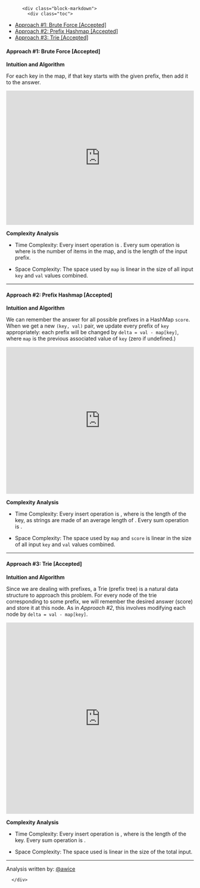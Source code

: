 <div class="article-body">
        
          <div class="block-markdown">
            <div class="toc">
<ul>
<li><a href="#approach-1-brute-force-accepted">Approach #1: Brute Force [Accepted]</a></li>
<li><a href="#approach-2-prefix-hashmap-accepted">Approach #2: Prefix Hashmap [Accepted]</a></li>
<li><a href="#approach-3-trie-accepted">Approach #3: Trie [Accepted]</a></li>
</ul>
</div>
<h4 id="approach-1-brute-force-accepted">Approach #1: Brute Force [Accepted]</h4>
<p><strong>Intuition and Algorithm</strong></p>
<p>For each key in the map, if that key starts with the given prefix, then add it to the answer.</p>
<iframe src="https://leetcode.com/playground/jNhyy639/shared" frameborder="0" name="jNhyy639" width="100%" height="360"></iframe>

<p><strong>Complexity Analysis</strong></p>
<ul>
<li>
<p>Time Complexity: Every insert operation is <script type="math/tex; mode=display">O(1)</script>.  Every sum operation is <script type="math/tex; mode=display">O(N * P)</script> where <script type="math/tex; mode=display">N</script> is the number of items in the map, and <script type="math/tex; mode=display">P</script> is the length of the input prefix.</p>
</li>
<li>
<p>Space Complexity: The space used by <code>map</code> is linear in the size of all input <code>key</code> and <code>val</code> values combined.</p>
</li>
</ul>
<hr>
<h4 id="approach-2-prefix-hashmap-accepted">Approach #2: Prefix Hashmap [Accepted]</h4>
<p><strong>Intuition and Algorithm</strong></p>
<p>We can remember the answer for all possible prefixes in a HashMap <code>score</code>.  When we get a new <code>(key, val)</code> pair, we update every prefix of <code>key</code> appropriately: each prefix will be changed by <code>delta = val - map[key]</code>, where <code>map</code> is the previous associated value of <code>key</code> (zero if undefined.)</p>
<iframe src="https://leetcode.com/playground/QYzALHGM/shared" frameborder="0" name="QYzALHGM" width="100%" height="394"></iframe>

<p><strong>Complexity Analysis</strong></p>
<ul>
<li>
<p>Time Complexity: Every insert operation is <script type="math/tex; mode=display">O(K^2)</script>, where <script type="math/tex; mode=display">K</script> is the length of the key, as <script type="math/tex; mode=display">K</script> strings are made of an average length of <script type="math/tex; mode=display">K</script>.  Every sum operation is <script type="math/tex; mode=display">O(1)</script>.</p>
</li>
<li>
<p>Space Complexity: The space used by <code>map</code> and <code>score</code> is linear in the size of all input <code>key</code> and <code>val</code> values combined.</p>
</li>
</ul>
<hr>
<h4 id="approach-3-trie-accepted">Approach #3: Trie [Accepted]</h4>
<p><strong>Intuition and Algorithm</strong></p>
<p>Since we are dealing with prefixes, a Trie (prefix tree) is a natural data structure to approach this problem.  For every node of the trie corresponding to some prefix, we will remember the desired answer (score) and store it at this node.  As in <em>Approach #2</em>, this involves modifying each node by <code>delta = val - map[key]</code>.</p>
<iframe src="https://leetcode.com/playground/FbmbbgFJ/shared" frameborder="0" name="FbmbbgFJ" width="100%" height="513"></iframe>

<p><strong>Complexity Analysis</strong></p>
<ul>
<li>
<p>Time Complexity: Every insert operation is <script type="math/tex; mode=display">O(K)</script>, where <script type="math/tex; mode=display">K</script> is the length of the key.  Every sum operation is <script type="math/tex; mode=display">O(K)</script>.</p>
</li>
<li>
<p>Space Complexity: The space used is linear in the size of the total input.</p>
</li>
</ul>
<hr>
<p>Analysis written by: <a href="https://leetcode.com/awice">@awice</a></p>
          </div>
        
      </div>